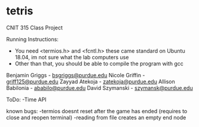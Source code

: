 # tetris
CNIT 315 Class Project

Running Instructions:
- You need <termios.h> and <fcntl.h> these came standard on Ubuntu 18.04, im not sure what the lab computers use
- Other than that, you should be able to compile the program with gcc 

Benjamin Griggs - bsgriggs@purdue.edu
Nicole Griffin - griff125@purdue.edu
Zayyad Atekoja - zatekoja@purdue.edu
Allison Babilonia - ababilo@purdue.edu
David Szymanski - szymansk@purdue.edu

ToDo:
-Time API

known bugs:
-termios doesnt reset after the game has ended (requires to close and reopen terminal)
-reading from file creates an empty end node
